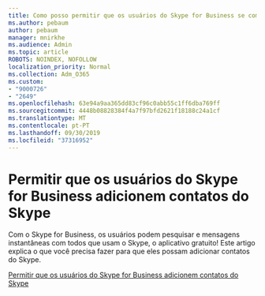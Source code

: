 ```yaml
---
title: Como posso permitir que os usuários do Skype for Business se comuniquem com usuários do Skype
ms.author: pebaum
author: pebaum
manager: mnirkhe
ms.audience: Admin
ms.topic: article
ROBOTS: NOINDEX, NOFOLLOW
localization_priority: Normal
ms.collection: Adm_O365
ms.custom:
- "9000726"
- "2649"
ms.openlocfilehash: 63e94a9aa365dd83cf96c0abb55c1ff6dba769ff
ms.sourcegitcommit: 4448b08828384f4a7f97bfd2621f18188c24a1cf
ms.translationtype: MT
ms.contentlocale: pt-PT
ms.lasthandoff: 09/30/2019
ms.locfileid: "37316952"
---
```

# <a name="let-skype-for-business-users-add-skype-contacts"></a>Permitir que os usuários do Skype for Business adicionem contatos do Skype

Com o Skype for Business, os usuários podem pesquisar e mensagens instantâneas com todos que usam o Skype, o aplicativo gratuito! Este artigo explica o que você precisa fazer para que eles possam adicionar contatos do Skype.

[Permitir que os usuários do Skype for Business adicionem contatos do Skype](https://docs.microsoft.com/skypeforbusiness/set-up-skype-for-business-online/let-skype-for-business-users-add-skype-contacts)